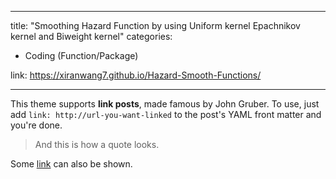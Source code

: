 
---
title: "Smoothing Hazard Function by using Uniform kernel Epachnikov kernel and Biweight kernel"
categories:
  -  Coding (Function/Package)

link:  https://xiranwang7.github.io/Hazard-Smooth-Functions/

---


This theme supports **link posts**, made famous by John Gruber. To use, just add `link: http://url-you-want-linked` to the post's YAML front matter and you're done.

> And this is how a quote looks.

Some [link](#) can also be shown.
